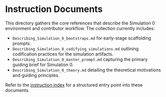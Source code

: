 # Instruction Documents

This directory gathers the core references that describe the Simulation 0
environment and contributor workflow. The collection currently includes:

- `Describing_Simulation_0_bootstraps.md` for early-stage scaffolding prompts.
- `Describing_Simulation_0_codifying_simulations.md` outlining codification
  practices for the simulation artifacts.
- `Describing_Simulation_0_master_prompt.md` capturing the primary guiding
  brief for Simulation 0.
- `Describing_Simulation_0_theory.md` detailing the theoretical motivations and
  guiding principles.

Refer to the [instruction index](./index.md) for a structured entry point into
these documents.
